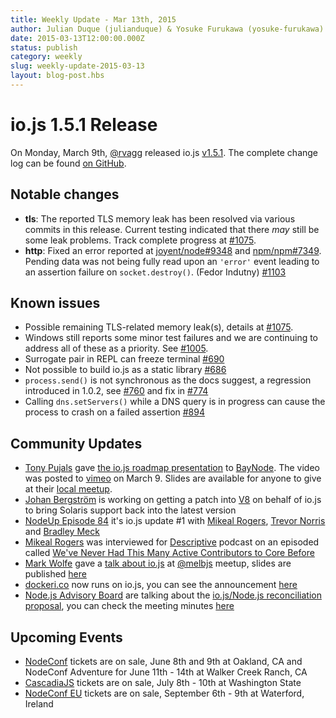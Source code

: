 ```yaml
---
title: Weekly Update - Mar 13th, 2015
author: Julian Duque (julianduque) & Yosuke Furukawa (yosuke-furukawa)
date: 2015-03-13T12:00:00.000Z
status: publish
category: weekly
slug: weekly-update-2015-03-13
layout: blog-post.hbs
---
```


# io.js 1.5.1 Release

On Monday, March 9th, [@rvagg](https://github.com/rvagg) released io.js [v1.5.1](https://iojs.org/dist/v1.5.1/). The complete change log can be found [on GitHub](https://github.com/nodejs/node/blob/v1.x/CHANGELOG.md).

## Notable changes

* **tls**: The reported TLS memory leak has been resolved via various commits in this release. Current testing indicated that there _may_ still be some leak problems. Track complete progress at [#1075](https://github.com/nodejs/node/issues/1075).
* **http**: Fixed an error reported at [joyent/node#9348](https://github.com/joyent/node/issues/9348) and [npm/npm#7349](https://github.com/npm/npm/issues/7349). Pending data was not being fully read upon an `'error'` event leading to an assertion failure on `socket.destroy()`. (Fedor Indutny) [#1103](https://github.com/nodejs/node/pull/1103)

## Known issues

* Possible remaining TLS-related memory leak(s), details at [#1075](https://github.com/nodejs/node/issues/1075).
* Windows still reports some minor test failures and we are continuing to address all of these as a priority. See [#1005](https://github.com/nodejs/node/issues/1005).
* Surrogate pair in REPL can freeze terminal [#690](https://github.com/nodejs/node/issues/690)
* Not possible to build io.js as a static library [#686](https://github.com/nodejs/node/issues/686)
* `process.send()` is not synchronous as the docs suggest, a regression introduced in 1.0.2, see [#760](https://github.com/nodejs/node/issues/760) and fix in [#774](https://github.com/nodejs/node/issues/774)
* Calling `dns.setServers()` while a DNS query is in progress can cause the process to crash on a failed assertion [#894](https://github.com/nodejs/node/issues/894)

## Community Updates

* [Tony Pujals](https://twitter.com/subfuzion) gave [the io.js roadmap presentation](http://roadmap.iojs.org/) to [BayNode](http://www.meetup.com/BayNode/events/220246228/). The video was posted to [vimeo](https://vimeo.com/121707989) on March 9. Slides are available for anyone to give at their [local meetup](mailto:ron.buell@rd.io).
* [Johan Bergström](https://github.com/jbergstroem) is working on getting a patch into [V8](https://codereview.chromium.org/990063002) on behalf of io.js to bring Solaris support back into the latest version
* [NodeUp Episode 84](http://nodeup.com/eightyfour) it's io.js update #1 with [Mikeal Rogers](https://github.com/mikeal), [Trevor Norris](https://github.com/trevnorris) and [Bradley Meck](https://github.com/bmeck)
* [Mikeal Rogers](https://github.com/mikeal) was interviewed for [Descriptive](http://descriptive.audio) podcast on an episoded called [We've Never Had This Many Active Contributors to Core Before](http://descriptive.audio/episodes/12)
* [Mark Wolfe](https://twitter.com/wolfeidau) gave a [talk about io.js](https://twitter.com/wolfeidau/status/575785856545378304) at [@melbjs](https://twitter.com/melbjs) meetup, slides are published [here](https://speakerdeck.com/wolfeidau/iojs-bringing-es6-to-the-node)
* [dockeri.co](http://dockeri.co/) now runs on io.js, you can see the announcement [here](https://twitter.com/wjblankenship/status/575867637680369665)
* [Node.js Advisory Board](https://nodejs.org/about/advisory-board/) are talking about the [io.js/Node.js reconciliation proposal](https://github.com/nodejs/node/issues/978), you can check the meeting minutes [here](https://github.com/joyent/nodejs-advisory-board/blob/master/meetings/2015-03-09/minutes.md#nodejsiojs-reconciliation-bb)

## Upcoming Events

* [NodeConf](http://nodeconf.com/) tickets are on sale, June 8th and 9th at Oakland, CA and NodeConf Adventure for June 11th - 14th at Walker Creek Ranch, CA
* [CascadiaJS](http://2015.cascadiajs.com/) tickets are on sale, July 8th - 10th at Washington State
* [NodeConf EU](http://nodeconf.eu/) tickets are on sale, September 6th - 9th at Waterford, Ireland
